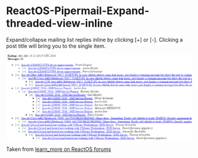 # ReactOS-Pipermail-Expand-threaded-view-inline
Expand/collapse mailing list replies inline by clicking [+] or [-]. 
Clicking a post title will bring you to the single item.

![Demonstration](screencast.gif?raw=true "Demonstration")

Taken from [learn_more on ReactOS forums](https://reactos.org/forum/viewtopic.php?t=14749)
